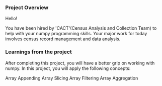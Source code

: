 ### Project Overview

 Hello!

You have been hired by 'CACT'(Census Analysis and Collection Team) to help with your numpy programming skills. Your major work for today involves census record management and data analysis.


### Learnings from the project

 After completing this project, you will have a better grip on working with numpy. In this project, you will apply the following concepts:

Array Appending
Array Slicing
Array Filtering
Array Aggregation


